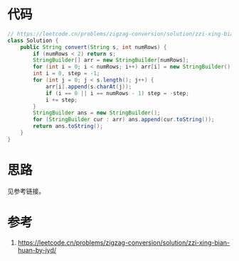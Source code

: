 # 代码

```java
// https://leetcode.cn/problems/zigzag-conversion/solution/zzi-xing-bian-huan-by-jyd/
class Solution {
    public String convert(String s, int numRows) {
        if (numRows < 2) return s;
        StringBuilder[] arr = new StringBuilder[numRows];
        for (int i = 0; i < numRows; i++) arr[i] = new StringBuilder();
        int i = 0, step = -1;
        for (int j = 0; j < s.length(); j++) {
            arr[i].append(s.charAt(j));
            if (i == 0 || i == numRows - 1) step = -step;
            i += step;
        }
        StringBuilder ans = new StringBuilder();
        for (StringBuilder cur : arr) ans.append(cur.toString());
        return ans.toString();
    }
}
```

# 思路

见参考链接。

# 参考

1. https://leetcode.cn/problems/zigzag-conversion/solution/zzi-xing-bian-huan-by-jyd/